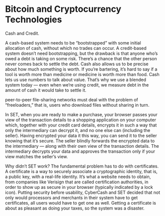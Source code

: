 # Bitcoin and Cryptocurrency Technologies

Cash and Credit.  


A cash-based system needs to be “bootstrapped” with some initial
allocation of cash, without which no trades can occur. A credit-based system doesn’t need
bootstrapping, but the drawback is that anyone who’s owed a debt is taking on some risk. There’s a
chance that the other person never comes back to settle the debt.
Cash also allows us to be precise about how much something is worth. If you’re bartering, it’s hard to
say if a tool is worth more than medicine or medicine is worth more than food. Cash lets us use
numbers to talk about value. That’s why we use a blended system today — even when we’re using
credit, we measure debt in the amount of cash it would take to settle it.

peer-to-peer file-sharing networks must deal with the problem of
“freeloaders,” that is, users who download files without sharing in turn.


In SET, when you are ready to make a purchase, your browser passes your view of the transaction details to a shopping
application on your computer which, together with your credit card details, encrypts it in such a way
that only the intermediary can decrypt it, and no one else can (including the seller). Having encrypted
your data it this way, you can send it to the seller knowing that it’s secure. The seller blindly forwards
the encrypted data to the intermediary — along with their own view of the transaction details. The
intermediary decrypts your data and approves the transaction only if your view matches the seller’s
view.  

Why didn’t SET work? The fundamental problem has to do with certificates. A certificate is a way to
securely associate a cryptographic identity, that is, a public key, with a real-life identity. It’s what a
website needs to obtain, from companies like Verisign that are called certification authorities, in order
to show up as secure in your browser (typically indicated by a lock icon). Putting security before
usability, CyberCash and SET decided that not only would processors and merchants in their system
have to get certificates, all users would have to get one as well. Getting a certificate is about as
pleasant as doing your taxes, so the system was a disaster.
